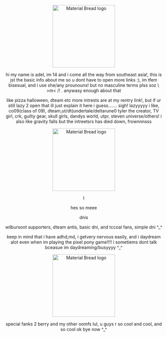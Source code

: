 <p align="center">
    <img width="200" src="https://files.catbox.moe/gcbea6.jpg" alt="Material Bread logo">
</p>
<p align="center">
hi my name is adel, im 14 and i come all the way from southeast asia!, this is jst the basic info about me so u dont have to open more links :), im tfem bisexual, and i use she/any prounouns! but no masculine terms plss soz \ >m< /! . anywasy enough about that
</p> 
 <p align="center">
 like pizza halloween, dteam etc more intrests are at my rentry link!, but if ur still lazy 2 open that ill just explain it here i guess....... sigh! lazyyyyy
  i like, co09(class of 09), dteam,ut/dt(undertale/deltarune0 tyler the creator, TV girl, crk, guilty gear, skull girls, dandys world, utpr, steven universe/others! i also like gravity falls but the intreetsrs has died down, frownnnsss

</p>
 <p align="center">
    <img width="200" src="https://files.catbox.moe/m1il4l.jpg" alt="Material Bread logo">
</p>
<p align="center">
I
</p>
<p align="center">
hes so meee
</p>
<p align="center">
dnis
</p>
<p align="center">
wilbursoot supporters, dteam antis, basic dni, and tccoal fans, simple dni ^_^
</p>
<p align="center">
keep in mind that i have adhd,md, i getvery nervous easily, and i daydream alot even when im playing the pixel pony game!!!! i sometiems dont talk bceasue im daydreaming/busyyyy ^_^
</p>
<p align="center">
    <img width="200" src="https://files.catbox.moe/0akcys.jpg" alt="Material Bread logo">
</p>
<p align="center">
special fanks 2 berry and my other oomfs lul, u guys r so cool and cool, and so cool ok bye now ^_^
</p>
